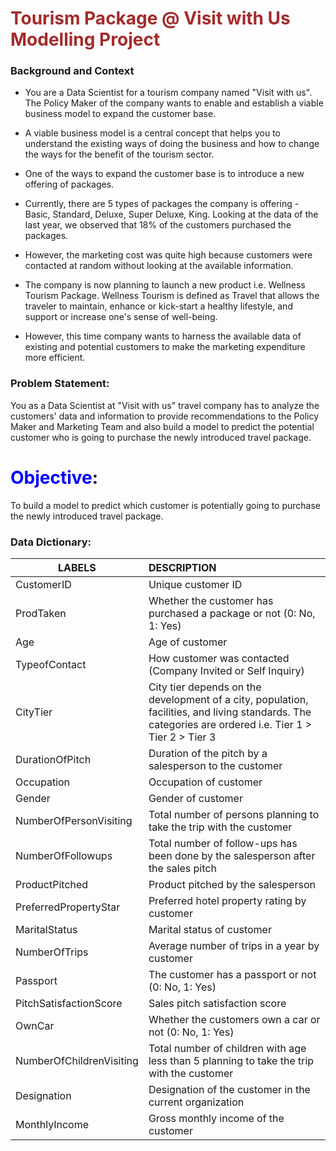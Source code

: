 # <span style="color:brown">Tourism Package @ Visit with Us Modelling Project</span>

### Background and Context

- You are a Data Scientist for a tourism company named "Visit with us". The Policy Maker of the company wants to enable and establish a viable business model to expand the customer base.

- A viable business model is a central concept that helps you to understand the existing ways of doing the business and how to change the ways for the benefit of the tourism sector.

- One of the ways to expand the customer base is to introduce a new offering of packages.

- Currently, there are 5 types of packages the company is offering - Basic, Standard, Deluxe, Super Deluxe, King. Looking at the data of the last year, we observed that 18% of the customers purchased the packages.

- However, the marketing cost was quite high because customers were contacted at random without looking at the available information.

- The company is now planning to launch a new product i.e. Wellness Tourism Package. Wellness Tourism is defined as Travel that allows the traveler to maintain, enhance or kick-start a healthy lifestyle, and support or increase one's sense of well-being.

- However, this time company wants to harness the available data of existing and potential customers to make the marketing expenditure more efficient.

### **Problem Statement:**

You as a Data Scientist at "Visit with us" travel company has to analyze the customers' data and information to provide recommendations to the Policy Maker and Marketing Team and also build a model to predict the potential customer who is going to purchase the newly introduced travel package.

# <span style="color:blue">Objective</span>:

To build a model to predict which customer is potentially going to purchase the newly introduced travel package.

### Data Dictionary:
LABELS | DESCRIPTION
-------|:------------
 CustomerID| Unique customer ID
 ProdTaken |Whether the customer has purchased a package or not (0: No, 1: Yes)
 Age| Age of customer
TypeofContact | How customer was contacted (Company Invited or Self Inquiry)
 CityTier | City tier depends on the development of a city, population, facilities, and living standards. The categories are ordered i.e. Tier 1 > Tier 2 > Tier 3
 DurationOfPitch| Duration of the pitch by a salesperson to the customer
 Occupation| Occupation of customer
 Gender| Gender of customer
 NumberOfPersonVisiting| Total number of persons planning to take the trip with the customer
 NumberOfFollowups| Total number of follow-ups has been done by the salesperson after the sales pitch
ProductPitched| Product pitched by the salesperson
 PreferredPropertyStar| Preferred hotel property rating by customer
 MaritalStatus| Marital status of customer
 NumberOfTrips| Average number of trips in a year by customer
 Passport| The customer has a passport or not (0: No, 1: Yes)
 PitchSatisfactionScore| Sales pitch satisfaction score
 OwnCar| Whether the customers own a car or not (0: No, 1: Yes)
 NumberOfChildrenVisiting| Total number of children with age less than 5 planning to take the trip with the customer
 Designation| Designation of the customer in the current organization
 MonthlyIncome| Gross monthly income of the customer
